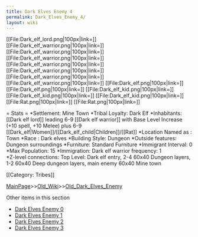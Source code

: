 ```yaml
---
title: Dark Elves Enemy 4
permalink: Dark_Elves_Enemy_4/
layout: wiki
---
```

[[File:Dark_elf_lord.png|100px|link=]]
[[File:Dark_elf_warrior.png|100px|link=]]
[[File:Dark_elf_warrior.png|100px|link=]]
[[File:Dark_elf_warrior.png|100px|link=]]
[[File:Dark_elf_warrior.png|100px|link=]]
[[File:Dark_elf_warrior.png|100px|link=]]
[[File:Dark_elf_warrior.png|100px|link=]]
[[File:Dark_elf_warrior.png|100px|link=]]
[[File:Dark_elf.png|100px|link=]]
[[File:Dark_elf.png|100px|link=]]
[[File:Dark_elf_kid.png|100px|link=]]
[[File:Dark_elf_kid.png|100px|link=]]
[[File:Dark_elf_kid.png|100px|link=]]
[[File:Rat.png|100px|link=]]
[[File:Rat.png|100px|link=]]

= Stats =
*Settlement: Mine Town
*Tribal Loyalty: Dark Elf
*Inhabitants: [[Dark elf lord]] leading 6-9 [[Dark elf warrior]] with  Base Level Increase (+10 spell, +10 Melee) plus 6-9 [[Dark_elf|Women]]/[[Dark_elf_child|Children]]/[[Rat]]
*Location Named as : Town
*Race : Dark elves
*Building Style: Dungeon
*Outside features: Dungeon surroundings
*Furniture:  Standard Furniture
*Immigrant Interval: 0
*Max Population: 15 
*Immigration: Dark elf warrior  frequency: 1  
*Z-level connections: Top Level: Dark elf entry, 2-4 60x40 Dungeon layers, 1-2 60x40 Deep dungeon layers, main enemy 60x40 Mine town   
  
[[Category: Tribes]]

[MainPage](/keeperrl_wiki/ "wikilink")>>[Old_Wiki](/keeperrl_wiki/Old_Wiki "wikilink")>>[Old_Dark_Elves_Enemy](/keeperrl_wiki/Old_Dark_Elves_Enemy "wikilink")

Other items in this section
-    [Dark Elves Enemy 0](/keeperrl_wiki/Dark_Elves_Enemy_0 "wikilink")
-    [Dark Elves Enemy 1](/keeperrl_wiki/Dark_Elves_Enemy_1 "wikilink")
-    [Dark Elves Enemy 2](/keeperrl_wiki/Dark_Elves_Enemy_2 "wikilink")
-    [Dark Elves Enemy 3](/keeperrl_wiki/Dark_Elves_Enemy_3 "wikilink")
